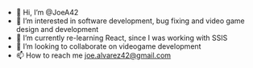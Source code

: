 - 👋 Hi, I’m @JoeA42
- 👀 I’m interested in software development, bug fixing and video game design and development 
- 🌱 I’m currently re-learning React, since I was working with SSIS
- 💞️ I’m looking to collaborate on videogame development 
- 📫 How to reach me joe.alvarez42@gmail.com

<!---
JoeA42/JoeA42 is a ✨ special ✨ repository because its `README.md` (this file) appears on your GitHub profile.
You can click the Preview link to take a look at your changes.
--->
